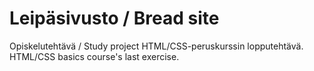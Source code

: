 # Leipäsivusto / Bread site
Opiskelutehtävä / Study project
HTML/CSS-peruskurssin lopputehtävä. HTML/CSS basics course's  last exercise.
